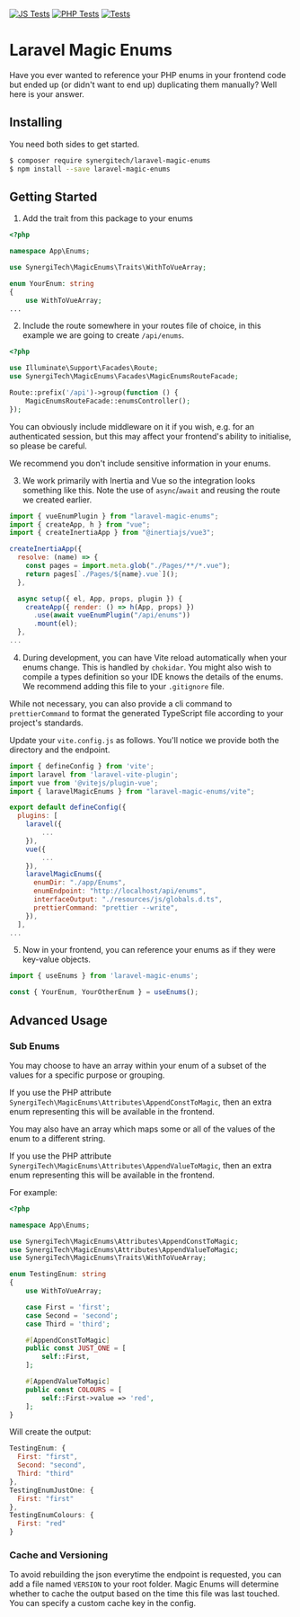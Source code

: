 [![JS Tests](https://github.com/SynergiTech/laravel-magic-enums/actions/workflows/js-test.yaml/badge.svg?branch=main)](https://github.com/SynergiTech/laravel-magic-enums/actions/workflows/js-test.yaml) [![PHP Tests](https://github.com/SynergiTech/laravel-magic-enums/actions/workflows/php-test.yaml/badge.svg)](https://github.com/SynergiTech/laravel-magic-enums/actions/workflows/php-test.yaml) [![Tests](https://github.com/SynergiTech/laravel-magic-enums/actions/workflows/test.yaml/badge.svg)](https://github.com/SynergiTech/laravel-magic-enums/actions/workflows/test.yaml)

# Laravel Magic Enums

Have you ever wanted to reference your PHP enums in your frontend code but ended up (or didn't want to end up) duplicating them manually? Well here is your answer.

## Installing

You need both sides to get started.

```sh
$ composer require synergitech/laravel-magic-enums
$ npm install --save laravel-magic-enums
```

## Getting Started

1. Add the trait from this package to your enums

```php
<?php

namespace App\Enums;

use SynergiTech\MagicEnums\Traits\WithToVueArray;

enum YourEnum: string
{
    use WithToVueArray;
...
```

2. Include the route somewhere in your routes file of choice, in this example we are going to create `/api/enums`.

```php
<?php

use Illuminate\Support\Facades\Route;
use SynergiTech\MagicEnums\Facades\MagicEnumsRouteFacade;

Route::prefix('/api')->group(function () {
    MagicEnumsRouteFacade::enumsController();
});
```

You can obviously include middleware on it if you wish, e.g. for an authenticated session, but this may affect your frontend's ability to initialise, so please be careful.

We recommend you don't include sensitive information in your enums.

3. We work primarily with Inertia and Vue so the integration looks something like this. Note the use of `async`/`await` and reusing the route we created earlier.

```js
import { vueEnumPlugin } from "laravel-magic-enums";
import { createApp, h } from "vue";
import { createInertiaApp } from "@inertiajs/vue3";

createInertiaApp({
  resolve: (name) => {
    const pages = import.meta.glob("./Pages/**/*.vue");
    return pages[`./Pages/${name}.vue`]();
  },

  async setup({ el, App, props, plugin }) {
    createApp({ render: () => h(App, props) })
      .use(await vueEnumPlugin("/api/enums"))
      .mount(el);
  },
...
```

4. During development, you can have Vite reload automatically when your enums change. This is handled by `chokidar`. You might also wish to compile a types definition so your IDE knows the details of the enums. We recommend adding this file to your `.gitignore` file.

While not necessary, you can also provide a cli command to `prettierCommand` to format the generated TypeScript file according to your project's standards.

Update your `vite.config.js` as follows. You'll notice we provide both the directory and the endpoint.

```js
import { defineConfig } from 'vite';
import laravel from 'laravel-vite-plugin';
import vue from '@vitejs/plugin-vue';
import { laravelMagicEnums } from "laravel-magic-enums/vite";

export default defineConfig({
  plugins: [
    laravel({
        ...
    }),
    vue({
        ...
    }),
    laravelMagicEnums({
      enumDir: "./app/Enums",
      enumEndpoint: "http://localhost/api/enums",
      interfaceOutput: "./resources/js/globals.d.ts",
      prettierCommand: "prettier --write",
    }),
  ],
...
```

5. Now in your frontend, you can reference your enums as if they were key-value objects.

```js
import { useEnums } from 'laravel-magic-enums';

const { YourEnum, YourOtherEnum } = useEnums();
```

## Advanced Usage

### Sub Enums

You may choose to have an array within your enum of a subset of the values for a specific purpose or grouping.

If you use the PHP attribute `SynergiTech\MagicEnums\Attributes\AppendConstToMagic`, then an extra enum representing this will be available in the frontend.

You may also have an array which maps some or all of the values of the enum to a different string.

If you use the PHP attribute `SynergiTech\MagicEnums\Attributes\AppendValueToMagic`, then an extra enum representing this will be available in the frontend.

For example:

```php
<?php

namespace App\Enums;

use SynergiTech\MagicEnums\Attributes\AppendConstToMagic;
use SynergiTech\MagicEnums\Attributes\AppendValueToMagic;
use SynergiTech\MagicEnums\Traits\WithToVueArray;

enum TestingEnum: string
{
    use WithToVueArray;

    case First = 'first';
    case Second = 'second';
    case Third = 'third';

    #[AppendConstToMagic]
    public const JUST_ONE = [
        self::First,
    ];

    #[AppendValueToMagic]
    public const COLOURS = [
        self::First->value => 'red',
    ];
}
```

Will create the output:

```js
TestingEnum: {
  First: "first",
  Second: "second",
  Third: "third"
},
TestingEnumJustOne: {
  First: "first"
},
TestingEnumColours: {
  First: "red"
}
```

### Cache and Versioning

To avoid rebuilding the json everytime the endpoint is requested, you can add a file named `VERSION` to your root folder. Magic Enums will determine whether to cache the output based on the time this file was last touched. You can specify a custom cache key in the config.
